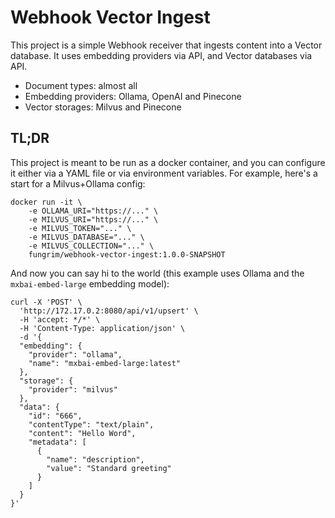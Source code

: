 # Webhook Vector Ingest
This project is a simple Webhook receiver that ingests content into a Vector database. It uses embedding
providers via API, and Vector databases via API. 

* Document types: almost all
* Embedding providers: Ollama, OpenAI and Pinecone
* Vector storages: Milvus and Pinecone

## TL;DR
This project is meant to be run as a docker container, and you can configure it either via a YAML file or
via environment variables. For example, here's a start for a Milvus+Ollama config: 

```
docker run -it \
    -e OLLAMA_URI="https://..." \
    -e MILVUS_URI="https://..." \
    -e MILVUS_TOKEN="..." \
    -e MILVUS_DATABASE="..." \
    -e MILVUS_COLLECTION="..." \
    fungrim/webhook-vector-ingest:1.0.0-SNAPSHOT
```
And now you can say hi to the world (this example uses Ollama and the `mxbai-embed-large` embedding model): 

```
curl -X 'POST' \
  'http://172.17.0.2:8080/api/v1/upsert' \
  -H 'accept: */*' \
  -H 'Content-Type: application/json' \
  -d '{
  "embedding": {
    "provider": "ollama",
    "name": "mxbai-embed-large:latest"
  },
  "storage": {
    "provider": "milvus"
  },
  "data": {
    "id": "666",
    "contentType": "text/plain",
    "content": "Hello Word",
    "metadata": [
      {
        "name": "description",
        "value": "Standard greeting"
      }
    ]
  }
}'
```
